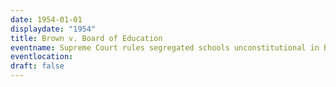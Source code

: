 ```yaml
---
date: 1954-01-01
displaydate: "1954"
title: Brown v. Board of Education
eventname: Supreme Court rules segregated schools unconstitutional in Brown v. Board of Education.
eventlocation: 
draft: false
---
```

